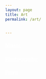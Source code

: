 ```yaml
---
layout: page
title: Art
permalink: /art/


---
```



<link rel="stylesheet" type="text/css" media="all" href="/art/custom.css" />


<div class="panels">
  <div class="panels__container">
    <a href="music" class="panel" style="color:white">
      <div class="panel__content" style="background-image: url(guitar.jpg);">
      <h3 class="panel__title">Music</h3>
      </div>
    </a>
    <a href="photography" class="panel" style="color:white">
      <div class="panel__content" style="background-image: url(boulder_bum.jpg)">
      <h3 class="panel__title">Photography</h3>
      </div>
    </a>
    <a href="paint" class="panel" style="color:white">
      <div class="panel__content" style="background-image: url(oil_paints.jpg);">
      <h3 class="panel__title">Paint</h3>
      </div>
    </a>
  </div>
</div>
